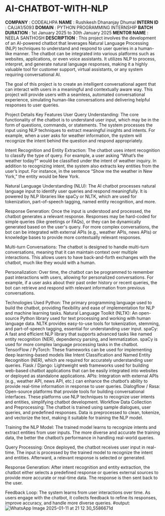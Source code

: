 # AI-CHATBOT-WITH-NLP
**COMPANY** : CODEALHPA
**NAME** : Rushikesh Dhananjay Dhumal 
**INTERN ID** : CA/JA1/5093
**DOMAIN** : PYTHON PROGRAMMING INTERNSHIP
**BATCH DURATION** : 1st January 2025 to 30th January 2025
**MENTOR NAME** : NEELA SANTHOSH
**DESCRIPTION** : This project involves the development of an AI-powered chatbot that leverages Natural Language Processing (NLP) techniques to understand and respond to user queries in a human-like manner. The chatbot can be integrated into various platforms such as websites, applications, or even voice assistants. It utilizes NLP to process, interpret, and generate natural language responses, making it a highly valuable tool for customer support, virtual assistants, or any system requiring conversational AI.

The goal of this project is to create an intelligent conversational agent that can interact with users in a meaningful and contextually aware way. This project will provide users with a seamless, automated conversational experience, simulating human-like conversations and delivering helpful responses to user queries.

Project Details
Key Features
User Query Understanding: The core functionality of the chatbot is to understand user input, which may be in the form of questions, commands, or statements. The system processes the input using NLP techniques to extract meaningful insights and intents. For example, when a user asks for weather information, the system will recognize the intent behind the question and respond appropriately.

Intent Recognition and Entity Extraction: The chatbot uses intent recognition to classify the type of query. For example, a user asking “What’s the weather today?” would be classified under the intent of weather inquiry. In addition to recognizing intent, the system also extracts key entities from the user’s input. For instance, in the sentence “Show me the weather in New York,” the entity would be New York.

Natural Language Understanding (NLU): The AI chatbot processes natural language input to identify user queries and respond meaningfully. It is powered by NLP libraries like spaCy or NLTK, which are used for tokenization, part-of-speech tagging, named entity recognition, and more.

Response Generation: Once the input is understood and processed, the chatbot generates a relevant response. Responses may be hard-coded for simple queries (like greetings or FAQs), or they can be dynamically generated based on the user's query. For more complex conversations, the bot can be integrated with external APIs (e.g., weather APIs, news APIs) or knowledge bases to provide more contextually relevant responses.

Multi-turn Conversations: The chatbot is designed to handle multi-turn conversations, meaning that it can maintain context over multiple interactions. This allows users to have back-and-forth exchanges with the chatbot, much like they would with a human.

Personalization: Over time, the chatbot can be programmed to remember past interactions with users, allowing for personalized conversations. For example, if a user asks about their past order history or recent queries, the bot can retrieve and respond with relevant information from previous conversations.

Technologies Used
Python: The primary programming language used to build the chatbot, providing flexibility and ease of implementation for NLP and machine learning tasks.
Natural Language Toolkit (NLTK): An open-source Python library used for text processing and working with human language data. NLTK provides easy-to-use tools for tokenization, stemming, and part-of-speech tagging, essential for understanding user input.
spaCy: A fast and efficient NLP library that supports advanced tasks like named entity recognition (NER), dependency parsing, and lemmatization. spaCy is used for more complex language processing tasks in the chatbot.
TensorFlow / PyTorch: These frameworks can be used for implementing deep learning-based models like Intent Classification and Named Entity Recognition (NER), which are required for accurately understanding user queries.
Flask / Django: Lightweight web frameworks used for building web-based chatbot applications that can be easily integrated into websites or deployed as standalone applications.
APIs: Integration with external APIs (e.g., weather API, news API, etc.) can enhance the chatbot’s ability to provide real-time information in response to user queries.
Dialogflow / Rasa: Open-source platforms that provide tools for building conversational interfaces. These platforms use NLP techniques to recognize user intents and entities, simplifying chatbot development.
Workflow
Data Collection and Preprocessing: The chatbot is trained using sample dialogues, user queries, and predefined responses. Data is preprocessed to clean, tokenize, and vectorize the text, making it suitable for training the NLP model.

Training the NLP Model: The trained model learns to recognize intents and extract entities from user inputs. The more diverse and accurate the training data, the better the chatbot’s performance in handling real-world queries.

Query Processing: Once deployed, the chatbot receives user input in real-time. The input is processed by the trained model to recognize the intent and entities. Afterward, a relevant response is selected or generated.

Response Generation: After intent recognition and entity extraction, the chatbot either selects a predefined response or queries external sources to provide more accurate or real-time data. The response is then sent back to the user.

Feedback Loop: The system learns from user interactions over time. As users engage with the chatbot, it collects feedback to refine its responses, improve accuracy, and handle more diverse queries.
#output:
![WhatsApp Image 2025-01-11 at 21 12 30_5586671d](https://github.com/user-attachments/assets/befd9c08-0aaf-4fae-81e8-6902627b833d)
